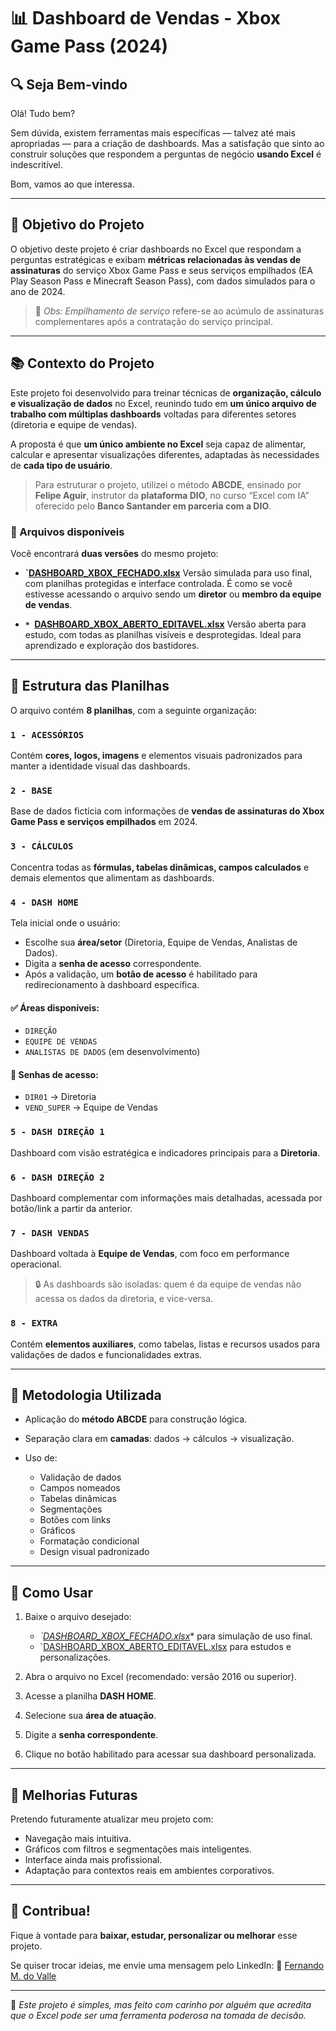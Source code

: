 # 📊 Dashboard de Vendas - Xbox Game Pass (2024)

## 🔍 Seja Bem-vindo

Olá! Tudo bem?

Sem dúvida, existem ferramentas mais específicas — talvez até mais apropriadas — para a criação de dashboards.
Mas a satisfação que sinto ao construir soluções que respondem a perguntas de negócio **usando Excel** é indescritível.

Bom, vamos ao que interessa.

---

## 🎯 Objetivo do Projeto

O objetivo deste projeto é criar dashboards no Excel que respondam a perguntas estratégicas e exibam **métricas relacionadas às vendas de assinaturas** do serviço Xbox Game Pass e seus serviços empilhados (EA Play Season Pass e Minecraft Season Pass), com dados simulados para o ano de 2024.

> 📝 *Obs: Empilhamento de serviço* refere-se ao acúmulo de assinaturas complementares após a contratação do serviço principal.

---

## 📚 Contexto do Projeto

Este projeto foi desenvolvido para treinar técnicas de **organização, cálculo e visualização de dados** no Excel, reunindo tudo em **um único arquivo de trabalho com múltiplas dashboards** voltadas para diferentes setores (diretoria e equipe de vendas).

A proposta é que **um único ambiente no Excel** seja capaz de alimentar, calcular e apresentar visualizações diferentes, adaptadas às necessidades de **cada tipo de usuário**.

> Para estruturar o projeto, utilizei o método **ABCDE**, ensinado por **Felipe Aguir**, instrutor da **plataforma DIO**, no curso “Excel com IA” oferecido pelo **Banco Santander em parceria com a DIO**.

### 📁 Arquivos disponíveis

Você encontrará **duas versões** do mesmo projeto:

* **`[DASHBOARD_XBOX_FECHADO.xlsx](https://docs.google.com/spreadsheets/d/1ebXiV9OrIs9fR0dXmdAtKIrpR7oKffrb/edit?usp=sharing&ouid=116608752096568378233&rtpof=true&sd=true)**
  Versão simulada para uso final, com planilhas protegidas e interface controlada. É como se você estivesse acessando o arquivo sendo um **diretor** ou **membro da equipe de vendas**.

* **`* `[DASHBOARD_XBOX_ABERTO_EDITAVEL.xlsx](https://docs.google.com/spreadsheets/d/14Nau1Z4iVtH7-Q59b8quqp972PPAjCls/edit?usp=sharing&ouid=116608752096568378233&rtpof=true&sd=true)**
  Versão aberta para estudo, com todas as planilhas visíveis e desprotegidas. Ideal para aprendizado e exploração dos bastidores.

---

## 🧩 Estrutura das Planilhas

O arquivo contém **8 planilhas**, com a seguinte organização:

### `1 - ACESSÓRIOS`

Contém **cores, logos, imagens** e elementos visuais padronizados para manter a identidade visual das dashboards.

### `2 - BASE`

Base de dados fictícia com informações de **vendas de assinaturas do Xbox Game Pass e serviços empilhados** em 2024.

### `3 - CÁLCULOS`

Concentra todas as **fórmulas, tabelas dinâmicas, campos calculados** e demais elementos que alimentam as dashboards.

### `4 - DASH HOME`

Tela inicial onde o usuário:

* Escolhe sua **área/setor** (Diretoria, Equipe de Vendas, Analistas de Dados).
* Digita a **senha de acesso** correspondente.
* Após a validação, um **botão de acesso** é habilitado para redirecionamento à dashboard específica.

#### ✅ Áreas disponíveis:

* `DIREÇÃO`
* `EQUIPE DE VENDAS`
* `ANALISTAS DE DADOS` (em desenvolvimento)

#### 🔐 Senhas de acesso:

* `DIR01` → Diretoria
* `VEND_SUPER` → Equipe de Vendas

### `5 - DASH DIREÇÃO 1`

Dashboard com visão estratégica e indicadores principais para a **Diretoria**.

### `6 - DASH DIREÇÃO 2`

Dashboard complementar com informações mais detalhadas, acessada por botão/link a partir da anterior.

### `7 - DASH VENDAS`

Dashboard voltada à **Equipe de Vendas**, com foco em performance operacional.

> 🔒 As dashboards são isoladas: quem é da equipe de vendas não acessa os dados da diretoria, e vice-versa.

### `8 - EXTRA`

Contém **elementos auxiliares**, como tabelas, listas e recursos usados para validações de dados e funcionalidades extras.

---

## 🧠 Metodologia Utilizada

* Aplicação do **método ABCDE** para construção lógica.
* Separação clara em **camadas**: dados → cálculos → visualização.
* Uso de:

  * Validação de dados
  * Campos nomeados
  * Tabelas dinâmicas
  * Segmentações
  * Botões com links
  * Gráficos
  * Formatação condicional
  * Design visual padronizado

---

## 🚀 Como Usar

1. Baixe o arquivo desejado:

   * *`[DASHBOARD_XBOX_FECHADO.xlsx](https://docs.google.com/spreadsheets/d/1ebXiV9OrIs9fR0dXmdAtKIrpR7oKffrb/edit?usp=sharing&ouid=116608752096568378233&rtpof=true&sd=true)** para simulação de uso final.
   * `[DASHBOARD_XBOX_ABERTO_EDITAVEL.xlsx](https://docs.google.com/spreadsheets/d/14Nau1Z4iVtH7-Q59b8quqp972PPAjCls/edit?usp=sharing&ouid=116608752096568378233&rtpof=true&sd=true) para estudos e personalizações.
2. Abra o arquivo no Excel (recomendado: versão 2016 ou superior).
3. Acesse a planilha **DASH HOME**.
4. Selecione sua **área de atuação**.
5. Digite a **senha correspondente**.
6. Clique no botão habilitado para acessar sua dashboard personalizada.

---

## 🔧 Melhorias Futuras

Pretendo futuramente atualizar meu projeto com:

* Navegação mais intuitiva.
* Gráficos com filtros e segmentações mais inteligentes.
* Interface ainda mais profissional.
* Adaptação para contextos reais em ambientes corporativos.

---

## 🤝 Contribua!

Fique à vontade para **baixar, estudar, personalizar ou melhorar** esse projeto.

Se quiser trocar ideias, me envie uma mensagem pelo LinkedIn:
🔗 [Fernando M. do Valle](https://www.linkedin.com/in/fernando-m-do-valle-b653a7349/)

---

📌 *Este projeto é simples, mas feito com carinho por alguém que acredita que o Excel pode ser uma ferramenta poderosa na tomada de decisão.*
